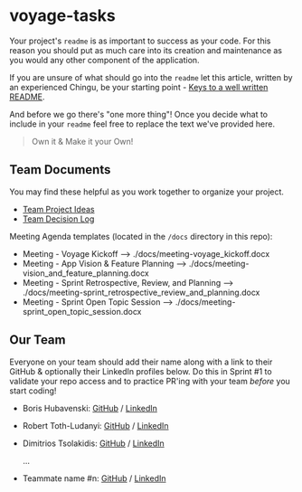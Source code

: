 # voyage-tasks

Your project's `readme` is as important to success as your code. For 
this reason you should put as much care into its creation and maintenance
as you would any other component of the application.

If you are unsure of what should go into the `readme` let this article,
written by an experienced Chingu, be your starting point - 
[Keys to a well written README](https://tinyurl.com/yk3wubft).

And before we go there's "one more thing"! Once you decide what to include
in your `readme` feel free to replace the text we've provided here.

> Own it & Make it your Own!

## Team Documents

You may find these helpful as you work together to organize your project.

- [Team Project Ideas](./docs/team_project_ideas.md)
- [Team Decision Log](./docs/team_decision_log.md)

Meeting Agenda templates (located in the `/docs` directory in this repo):

- Meeting - Voyage Kickoff --> ./docs/meeting-voyage_kickoff.docx
- Meeting - App Vision & Feature Planning --> ./docs/meeting-vision_and_feature_planning.docx
- Meeting - Sprint Retrospective, Review, and Planning --> ./docs/meeting-sprint_retrospective_review_and_planning.docx
- Meeting - Sprint Open Topic Session --> ./docs/meeting-sprint_open_topic_session.docx

## Our Team

Everyone on your team should add their name along with a link to their GitHub
& optionally their LinkedIn profiles below. Do this in Sprint #1 to validate
your repo access and to practice PR'ing with your team *before* you start
coding!

- Boris Hubavenski: [GitHub](https://github.com/bhubavenski) / [LinkedIn](https://www.linkedin.com/in/boris-hubavenski/)
- Robert Toth-Ludanyi: [GitHub](https://github.com/Mikra011) / [LinkedIn](https://www.linkedin.com/in/toth-ludanyi-robert-376ab92a4/)
- Dimitrios Tsolakidis: [GitHub](https://github.com/dimitriost1) / [LinkedIn](https://www.linkedin.com/in/dimitrios-t-0bb8aa257/)
  
   ...
- Teammate name #n: [GitHub](https://github.com/ghaccountname) / [LinkedIn](https://linkedin.com/in/liaccountname)
